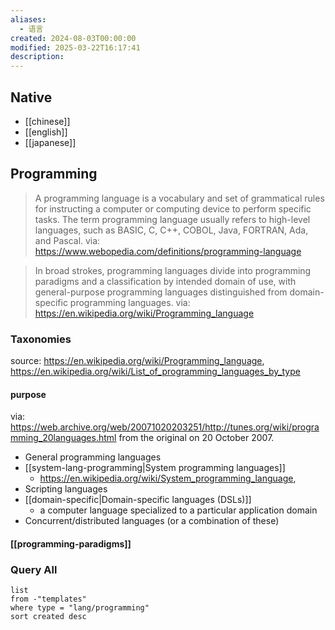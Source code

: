 ```yaml
---
aliases:
  - 语言
created: 2024-08-03T00:00:00
modified: 2025-03-22T16:17:41
description:
---
```


## Native

- [[chinese]]
- [[english]]
- [[japanese]]

## Programming

> A programming language is a vocabulary and set of grammatical rules for instructing a computer or computing device to perform specific tasks. The term programming language usually refers to high-level languages, such as BASIC, C, C++, COBOL, Java, FORTRAN, Ada, and Pascal.
> via: https://www.webopedia.com/definitions/programming-language

> In broad strokes, programming languages divide into programming paradigms and a classification by intended domain of use, with general-purpose programming languages distinguished from domain-specific programming languages.
> via: https://en.wikipedia.org/wiki/Programming_language

### Taxonomies

source: https://en.wikipedia.org/wiki/Programming_language, https://en.wikipedia.org/wiki/List_of_programming_languages_by_type

#### purpose

via: https://web.archive.org/web/20071020203251/http://tunes.org/wiki/programming_20languages.html from the original on 20 October 2007.

  - General programming languages
  - [[system-lang-programming|System programming languages]]
      - https://en.wikipedia.org/wiki/System_programming_language,
  - Scripting languages
  - [[domain-specific|Domain-specific languages (DSLs)]]
    - a computer language specialized to a particular application domain
  - Concurrent/distributed languages (or a combination of these)

#### [[programming-paradigms]]

### Query All

```dataview
list
from -"templates"
where type = "lang/programming" 
sort created desc
```
